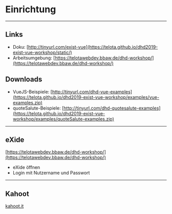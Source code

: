 # Einrichtung

___

## Links

* Doku: [http://tinyurl.com/exist-vue](https://telota.github.io/dhd2019-exist-vue-workshop/static/)
* Arbeitsumgebung: [https://telotawebdev.bbaw.de/dhd-workshop/](https://telotawebdev.bbaw.de/dhd-workshop/)

## Downloads

* VueJS-Beispiele: [http://tinyurl.com/dhd-vue-examples](https://telota.github.io/dhd2019-exist-vue-workshop/examples/vue-examples.zip)
* quoteSalute-Beispiele: [http://tinyurl.com/dhd-quotesalute-examples](https://telota.github.io/dhd2019-exist-vue-workshop/examples/quoteSalute-examples.zip)

___

## eXide

[https://telotawebdev.bbaw.de/dhd-workshop/](https://telotawebdev.bbaw.de/dhd-workshop/)

* eXide öffnen
* Login mit Nutzername und Passwort

___

## Kahoot

[kahoot.it](https://kahoot.it/)